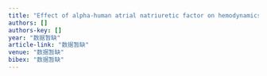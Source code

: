 ```yaml
---
title: "Effect of alpha-human atrial natriuretic factor on hemodynamics and hormone levels in aldosterone-producing adenoma (3 case reports)."
authors: []
authors-key: []
year: "数据暂缺"
article-link: "数据暂缺"
venue: "数据暂缺"
bibex: "数据暂缺"
---
```

